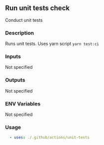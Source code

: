 ## Run unit tests check

Conduct unit tests

### Description

Runs unit tests. Uses yarn script `yarn test:ci`

### Inputs

Not specified

### Outputs

Not specified

### ENV Variables

Not specified

### Usage

```yaml
  - uses: ./.github/actions/unit-tests
```
